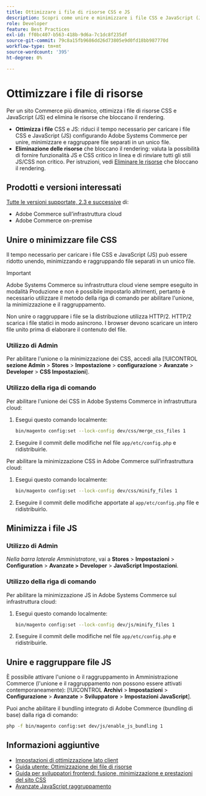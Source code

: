 ```yaml
---
title: Ottimizzare i file di risorse CSS e JS
description: Scopri come unire e minimizzare i file CSS e JavaScript (JS) per i progetti Adobe Commerce dall’amministratore o dalla riga di comando.
role: Developer
feature: Best Practices
exl-id: ff0bc407-b563-418b-9d6a-7c1dc8f235df
source-git-commit: 79c8a15fb9686dd26d73805e9d0fd18bb987770d
workflow-type: tm+mt
source-wordcount: '395'
ht-degree: 0%

---
```


# Ottimizzare i file di risorse

Per un sito Commerce più dinamico, ottimizza i file di risorse CSS e JavaScript (JS) ed elimina le risorse che bloccano il rendering.

- **Ottimizza i file** CSS e JS: riduci il tempo necessario per caricare i file CSS e JavaScript (JS) configurando Adobe Systems Commerce per unire, minimizzare e raggruppare file separati in un unico file.
- **Eliminazione delle risorse** che bloccano il rendering: valuta la possibilità di fornire funzionalità JS e CSS critico in linea e di rinviare tutti gli stili JS/CSS non critico. Per istruzioni, vedi [Eliminare le risorse](https://web.dev/render-blocking-resources/) che bloccano il rendering.

## Prodotti e versioni interessati

[Tutte le versioni supportate, 2.3 e successive](../../../release/versions.md) di:

- Adobe Commerce sull’infrastruttura cloud
- Adobe Commerce on-premise

## Unire o minimizzare file CSS

Il tempo necessario per caricare i file CSS e JavaScript (JS) può essere ridotto unendo, minimizzando e raggruppando file separati in un unico file.

>[!IMPORTANT]
>
>Adobe Systems Commerce su infrastruttura cloud viene sempre eseguito in modalità Produzione e non è possibile impostarlo altrimenti, pertanto è necessario utilizzare il metodo della riga di comando per abilitare l&#39;unione, la minimizzazione e il raggruppamento.

Non unire o raggruppare i file se la distribuzione utilizza HTTP/2. HTTP/2 scarica i file statici in modo asincrono. I browser devono scaricare un intero file unito prima di elaborare il contenuto del file.

### Utilizzo di Admin

Per abilitare l&#39;unione o la minimizzazione dei CSS, accedi alla [!UICONTROL **sezione Admin** > **Stores** > **Impostazione** > **configurazione** > **Avanzate** > **Developer** > **CSS Impostazioni**].

### Utilizzo della riga di comando

Per abilitare l&#39;unione dei CSS in Adobe Systems Commerce in infrastruttura cloud:

1. Esegui questo comando localmente:

   ```bash
   bin/magento config:set --lock-config dev/css/merge_css_files 1
   ```

1. Eseguire il commit delle modifiche nel file `app/etc/config.php` e ridistribuirle.

Per abilitare la minimizzazione CSS in Adobe Commerce sull’infrastruttura cloud:

1. Esegui questo comando localmente:

   ```bash
   bin/magento config:set --lock-config dev/css/minify_files 1
   ```

1. Eseguire il commit delle modifiche apportate al `app/etc/config.php` file e ridistribuirlo.

## Minimizza i file JS

### Utilizzo di Admin

*Nella barra laterale Amministratore*, vai a **Stores** > **Impostazioni** > **Configuration** > **Avanzate >** **Developer** > **JavaScript Impostazioni**.

### Utilizzo della riga di comando

Per abilitare la minimizzazione JS in Adobe Systems Commerce sul infrastruttura cloud:

1. Esegui questo comando localmente:

   ```bash
   bin/magento config:set --lock-config dev/js/minify_files 1
   ```

1. Eseguire il commit delle modifiche nel file `app/etc/config.php` e ridistribuirle.

## Unire e raggruppare file JS

È possibile attivare l&#39;unione o il raggruppamento in Amministrazione Commerce (l&#39;unione e il raggruppamento non possono essere attivati contemporaneamente): [!UICONTROL **Archivi** > **Impostazioni** > **Configurazione** > **Avanzate** > **Sviluppatore** > **Impostazioni JavaScript**].

Puoi anche abilitare il bundling integrato di Adobe Commerce (bundling di base) dalla riga di comando:

```bash
php -f bin/magento config:set dev/js/enable_js_bundling 1
```

## Informazioni aggiuntive

- [Impostazioni di ottimizzazione lato client](../../../performance/configuration.md#client-side-optimization-settings)
- [Guida utente: Ottimizzazione dei file di risorse](https://experienceleague.adobe.com/it/docs/commerce-admin/systems/tools/developer-tools#optimizing-resource-files)
- [Guida per sviluppatori frontend: fusione, minimizzazione e prestazioni del sito CSS](https://developer.adobe.com/commerce/frontend-core/guide/css/#css-merging-minification-and-performance)
- [Avanzate JavaScript raggruppamento](../../../performance/advanced-js-bundling.md)
